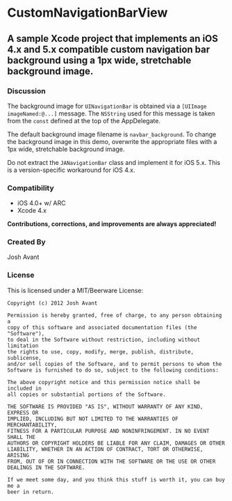 # CustomNavigationBarView
## A sample Xcode project that implements an iOS 4.x and 5.x compatible custom navigation bar background using a 1px wide, stretchable background image.

### Discussion
The background image for `UINavigationBar` is obtained via a `[UIImage imageNamed:@...]` message. The `NSString` used for this message is taken from the `const` defined at the top of the AppDelegate.

The default background image filename is `navbar_background`. To change the background image in this demo, overwrite the appropriate files with a 1px wide, stretchable background image.

Do not extract the `JANavigationBar` class and implement it for iOS 5.x. This is a version-specific workaround for iOS 4.x.

### Compatibility
* iOS 4.0+ w/ ARC
* Xcode 4.x

**Contributions, corrections, and improvements are always appreciated!**

### Created By
Josh Avant

### License
This is licensed under a MIT/Beerware License:

    Copyright (c) 2012 Josh Avant

    Permission is hereby granted, free of charge, to any person obtaining a
    copy of this software and associated documentation files (the "Software"),
    to deal in the Software without restriction, including without limitation
    the rights to use, copy, modify, merge, publish, distribute, sublicense,
    and/or sell copies of the Software, and to permit persons to whom the
    Software is furnished to do so, subject to the following conditions:

    The above copyright notice and this permission notice shall be included in
    all copies or substantial portions of the Software.

    THE SOFTWARE IS PROVIDED "AS IS", WITHOUT WARRANTY OF ANY KIND, EXPRESS OR
    IMPLIED, INCLUDING BUT NOT LIMITED TO THE WARRANTIES OF MERCHANTABILITY,
    FITNESS FOR A PARTICULAR PURPOSE AND NONINFRINGEMENT. IN NO EVENT SHALL THE
    AUTHORS OR COPYRIGHT HOLDERS BE LIABLE FOR ANY CLAIM, DAMAGES OR OTHER
    LIABILITY, WHETHER IN AN ACTION OF CONTRACT, TORT OR OTHERWISE, ARISING
    FROM, OUT OF OR IN CONNECTION WITH THE SOFTWARE OR THE USE OR OTHER
    DEALINGS IN THE SOFTWARE.

    If we meet some day, and you think this stuff is worth it, you can buy me a
    beer in return.